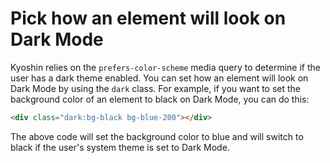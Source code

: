 # Pick how an element will look on Dark Mode
Kyoshin relies on the `prefers-color-scheme` media query to determine if the user has a dark theme enabled. You can set how an element will look on Dark Mode by using the `dark` class. For example, if you want to set the background color of an element to black on Dark Mode, you can do this:

```html
<div class="dark:bg-black bg-blue-200"></div>
```

The above code will set the background color to blue and will switch to black if the user's system theme is set to Dark Mode.